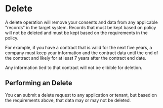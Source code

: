 # Delete

A delete operation will remove your consents and data from any applicable "records" in the target system.  Records that must be kept based on policy will not be deleted and must be kept based on the requirements in the policy.

For example, if you have a contract that is valid for the next five years, a company must keep your information and the contract data until the end of the contract and likely for at least 7 years after the contract end date.

Any information tied to that contract will not be elibible for deletion.

##  Performing an Delete

You can submit a delete request to any application or tenant, but based on the requirements above, that data may or may not be deleted.